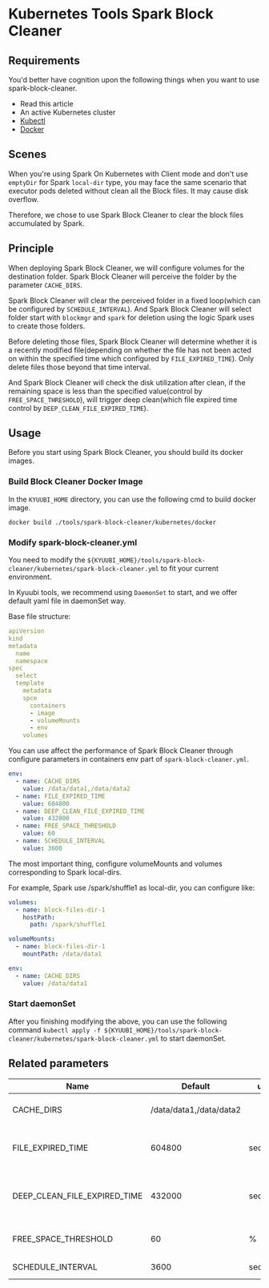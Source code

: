 <!--
 - Licensed to the Apache Software Foundation (ASF) under one or more
 - contributor license agreements.  See the NOTICE file distributed with
 - this work for additional information regarding copyright ownership.
 - The ASF licenses this file to You under the Apache License, Version 2.0
 - (the "License"); you may not use this file except in compliance with
 - the License.  You may obtain a copy of the License at
 -
 -   http://www.apache.org/licenses/LICENSE-2.0
 -
 - Unless required by applicable law or agreed to in writing, software
 - distributed under the License is distributed on an "AS IS" BASIS,
 - WITHOUT WARRANTIES OR CONDITIONS OF ANY KIND, either express or implied.
 - See the License for the specific language governing permissions and
 - limitations under the License.
 -->


# Kubernetes Tools Spark Block Cleaner

## Requirements

You'd better have cognition upon the following things when you want to use spark-block-cleaner.

* Read this article
* An active Kubernetes cluster
* [Kubectl](https://kubernetes.io/docs/reference/kubectl/overview/)
* [Docker](https://www.docker.com/)

## Scenes

When you're using Spark On Kubernetes with Client mode and don't use `emptyDir` for Spark `local-dir` type, you may face the same scenario that executor pods deleted without clean all the Block files. It may cause disk overflow.

Therefore, we chose to use Spark Block Cleaner to clear the block files accumulated by Spark.

## Principle

When deploying Spark Block Cleaner, we will configure volumes for the destination folder. Spark Block Cleaner will perceive the folder by the parameter `CACHE_DIRS`. 

Spark Block Cleaner will clear the perceived folder in a fixed loop(which can be configured by `SCHEDULE_INTERVAL`). And Spark Block Cleaner will select folder start with `blockmgr` and `spark` for deletion using the logic Spark uses to create those folders. 

Before deleting those files, Spark Block Cleaner will determine whether it is a recently modified file(depending on whether the file has not been acted on within the specified time which configured by `FILE_EXPIRED_TIME`). Only delete files those beyond that time interval.

And Spark Block Cleaner will check the disk utilization after clean, if the remaining space is less than the specified value(control by `FREE_SPACE_THRESHOLD`), will trigger deep clean(which file expired time control by `DEEP_CLEAN_FILE_EXPIRED_TIME`).

## Usage

Before you start using Spark Block Cleaner, you should build its docker images.

### Build Block Cleaner Docker Image

In the `KYUUBI_HOME` directory, you can use the following cmd to build docker image.
```shell
docker build ./tools/spark-block-cleaner/kubernetes/docker
```

### Modify spark-block-cleaner.yml

You need to modify the `${KYUUBI_HOME}/tools/spark-block-cleaner/kubernetes/spark-block-cleaner.yml` to fit your current environment.

In Kyuubi tools, we recommend using `DaemonSet` to start, and we offer default yaml file in daemonSet way.

Base file structure: 
```yaml
apiVersion
kind
metadata
  name
  namespace
spec
  select
  template
    metadata
    spce
      containers
      - image
      - volumeMounts
      - env
    volumes
```

You can use affect the performance of Spark Block Cleaner through configure parameters in containers env part of `spark-block-cleaner.yml`.
```yaml
env:
  - name: CACHE_DIRS
    value: /data/data1,/data/data2
  - name: FILE_EXPIRED_TIME
    value: 604800
  - name: DEEP_CLEAN_FILE_EXPIRED_TIME
    value: 432000
  - name: FREE_SPACE_THRESHOLD
    value: 60
  - name: SCHEDULE_INTERVAL
    value: 3600
```

The most important thing, configure volumeMounts and volumes corresponding to Spark local-dirs.

For example, Spark use /spark/shuffle1 as local-dir, you can configure like:
```yaml
volumes:
  - name: block-files-dir-1
    hostPath:
      path: /spark/shuffle1
```
```yaml
volumeMounts:
  - name: block-files-dir-1
    mountPath: /data/data1
```
```yaml
env:
  - name: CACHE_DIRS
    value: /data/data1
```

### Start daemonSet

After you finishing modifying the above, you can use the following command `kubectl apply -f ${KYUUBI_HOME}/tools/spark-block-cleaner/kubernetes/spark-block-cleaner.yml` to start daemonSet.

## Related parameters

Name | Default | unit | Meaning
--- | --- | --- | ---
CACHE_DIRS | /data/data1,/data/data2|  | The target dirs in container path which will clean block files.
FILE_EXPIRED_TIME | 604800 | seconds | Cleaner will clean the block files which current time - last modified time more than the fileExpiredTime.
DEEP_CLEAN_FILE_EXPIRED_TIME | 432000 | seconds | Deep clean will clean the block files which current time - last modified time more than the deepCleanFileExpiredTime.
FREE_SPACE_THRESHOLD | 60 | % | After first clean, if free Space low than threshold trigger deep clean.
SCHEDULE_INTERVAL | 3600 | seconds | Cleaner sleep between cleaning.

